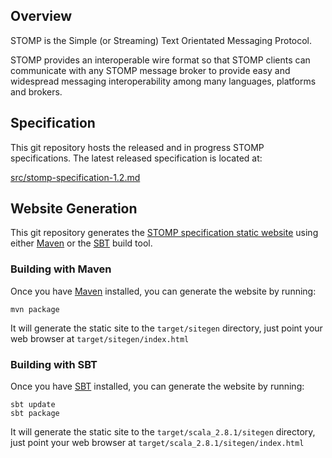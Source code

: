 ## Overview

STOMP is the Simple (or Streaming) Text Orientated Messaging Protocol.

STOMP provides an interoperable wire format so that STOMP clients can
communicate with any STOMP message broker to provide easy and widespread
messaging interoperability among many languages, platforms and brokers.

## Specification

This git repository hosts the released and in progress STOMP specifications.
The latest released specification is located at:

[src/stomp-specification-1.2.md](src/stomp-specification-1.2.md)

## Website Generation

This git repository generates the
[STOMP specification static website](http://stomp.github.com/)
using either [Maven](http://maven.apache.org/download.html) or the
[SBT](http://code.google.com/p/simple-build-tool/wiki/Setup) build tool.

### Building with Maven

Once you have [Maven](http://maven.apache.org/download.html) installed,
you can generate the website by running:

    mvn package

It will generate the static site to the `target/sitegen` directory, just
point your web browser at `target/sitegen/index.html`

### Building with SBT

Once you have
[SBT](http://code.google.com/p/simple-build-tool/wiki/Setup) installed,
you can generate the website by running:

    sbt update
    sbt package

It will generate the static site to the `target/scala_2.8.1/sitegen` directory, just
point your web browser at `target/scala_2.8.1/sitegen/index.html`

